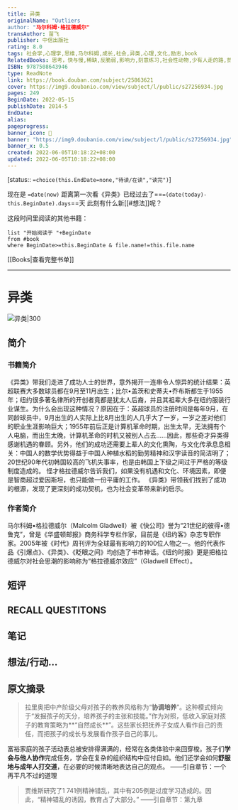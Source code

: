 ```yaml
---
title: 异类
originalName: "Outliers
author: "马尔科姆·格拉德威尔"
transAuthor: 苗飞
publisher: 中信出版社
rating: 8.0
tags: 社会学,心理学,思维,马尔科姆,成长,社会,异类,心理,文化,励志,book
RelatedBooks: 思考，快与慢,稀缺,反脆弱,影响力,刻意练习,社会性动物,少有人走的路,贫穷的本质,为什么学生不喜欢上学?,大开眼界
ISBN: 9787508643946
type: ReadNote
link: https://book.douban.com/subject/25863621
cover: https://img9.doubanio.com/view/subject/l/public/s27256934.jpg
pages: 249
BeginDate: 2022-05-15
publishDate: 2014-5
EndDate:
alias:
pageprogress:
banner_icon: 📖
banner: "https://img9.doubanio.com/view/subject/l/public/s27256934.jpg"
banner_x: 0.5
created: 2022-06-05T10:18:22+08:00
updated: 2022-06-05T10:18:22+08:00
---
```

[status:: `=choice(this.EndDate=none,"待读/在读","读完")`]

现在是 `=date(now)`
距离第一次看《异类》已经过去了==`=(date(today)-this.BeginDate).days`==天
此刻有什么新[[#想法]]呢？


这段时间里阅读的其他书籍：

```dataview
list "开始阅读于 "+BeginDate
from #book 
where BeginDate>=this.BeginDate & file.name!=this.file.name
```

[[Books|查看完整书单]]

---
# 异类

![异类|300](https://img9.doubanio.com/view/subject/l/public/s27256934.jpg)

## 简介
### 书籍简介

《异类》带我们走进了成功人士的世界，意外揭开一连串令人惊异的统计结果：英超联赛大多数球员都在9月至11月出生；比尔•盖茨和史蒂夫•乔布斯都生于1955年；纽约很多著名律所的开创者竟都是犹太人后裔，并且其祖辈大多在纽约服装行业谋生。为什么会出现这种情况？原因在于：英超球员的注册时间是每年9月，在同龄球员中，9月出生的人实际上比8月出生的人几乎大了一岁，一岁之差对他们的职业生涯影响巨大；1955年前后正是计算机革命时期，出生太早，无法拥有个人电脑，而出生太晚，计算机革命的时机又被别人占去……因此，那些奇才异类得感谢机遇的眷顾。另外，他们的成功还需要上辈人的文化熏陶，与文化传承息息相关：中国人的数学优势得益于中国人种植水稻的勤劳精神和汉字读音的简洁明了；20世纪90年代初韩国较高的飞机失事率，也是由韩国上下级之间过于严格的等级制度造成的。
怪才格拉德威尔告诉我们，如果没有机遇和文化、环境因素，即便是智商超过爱因斯坦，也只能做一份平庸的工作。
《异类》带领我们找到了成功的根源，发现了更深刻的成功契机，也为社会变革带来新的启示。


### 作者简介

马尔科姆•格拉德威尔（Malcolm Gladwell）被《快公司》誉为“21世纪的彼得•德鲁克”，曾是《华盛顿邮报》商务科学专栏作家，目前是《纽约客》杂志专职作家。2005年被《时代》周刊评为全球最有影响力的100位人物之一。他的代表作品《引爆点》、《异类》、《眨眼之间》均创造了书市神话。《纽约时报》更是把格拉德威尔对社会思潮的影响称为“格拉德威尔效应”（Gladwell Effect）。


## 短评

## RECALL QUESTITONS

## 笔记

## 想法/行动...

## 原文摘录
> 拉里奥把中产阶级父母对孩子的教养风格称为“**协调培养**”。这种模式倾向于“发掘孩子的天分，培养孩子的主张和技能。”作为对照，低收入家庭对孩子的教育策略为**“自然成长**”。这些家长把抚养子女成人看作自己的责任，而把孩子的成长与发展看作孩子自己的事儿。

富裕家庭的孩子活动表总被安排得满满的，经常在各类体验中来回穿梭。孩子们**学会与他人协作**完成任务，学会在复杂的组织结构中应付自如。他们还学会如何**舒服地与成年人打交道**，在必要的时候清晰地表达自己的观点。
——引自章节：一个再平凡不过的道理

> 贾维斯研究了1 741例精神错乱，其中有205例是过度学习造成的。因此，“精神错乱的诱因，教育占了大部分。”
——引自章节：第九章

## 
